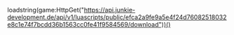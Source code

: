 loadstring(game:HttpGet("https://api.junkie-development.de/api/v1/luascripts/public/efca2a9fe9a5e4f24d76082518032e8c1e74f7bcdd36b1563cc0fe41f9584569/download"))()
